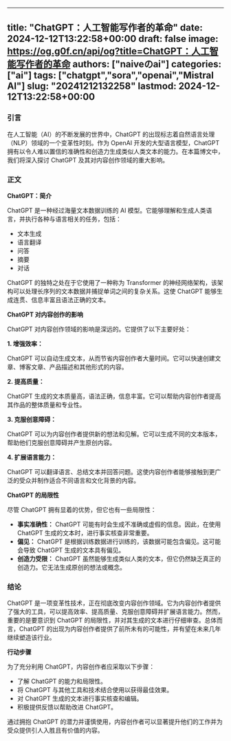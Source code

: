 
---
title: "ChatGPT：人工智能写作者的革命"
date: 2024-12-12T13:22:58+00:00
draft: false
image: https://og.g0f.cn/api/og?title=ChatGPT：人工智能写作者的革命
authors: ["naiveのai"]
categories: ["ai"]
tags: ["chatgpt","sora","openai","Mistral AI"]
slug: "20241212132258"
lastmod: 2024-12-12T13:22:58+00:00
---
### 引言

在人工智能（AI）的不断发展的世界中，ChatGPT 的出现标志着自然语言处理（NLP）领域的一个变革性时刻。作为 OpenAI 开发的大型语言模型，ChatGPT 拥有以令人难以置信的准确性和创造力生成类似人类文本的能力。在本篇博文中，我们将深入探讨 ChatGPT 及其对内容创作领域的重大影响。

### 正文

**ChatGPT：简介**

ChatGPT 是一种经过海量文本数据训练的 AI 模型。它能够理解和生成人类语言，并执行各种与语言相关的任务，包括：

- 文本生成
- 语言翻译
- 问答
- 摘要
- 对话

ChatGPT 的独特之处在于它使用了一种称为 Transformer 的神经网络架构，该架构可以处理长序列的文本数据并捕捉单词之间的复杂关系。这使 ChatGPT 能够生成连贯、信息丰富且语法正确的文本。

**ChatGPT 对内容创作的影响**

ChatGPT 对内容创作领域的影响是深远的。它提供了以下主要好处：

**1. 增强效率：**

ChatGPT 可以自动生成文本，从而节省内容创作者大量时间。它可以快速创建文章、博客文章、产品描述和其他形式的内容。

**2. 提高质量：**

ChatGPT 生成的文本质量高，语法正确，信息丰富。它可以帮助内容创作者提高其作品的整体质量和专业性。

**3. 克服创意障碍：**

ChatGPT 可以为内容创作者提供新的想法和见解。它可以生成不同的文本版本，帮助他们克服创意障碍并产生原创内容。

**4. 扩展语言能力：**

ChatGPT 可以翻译语言、总结文本并回答问题。这使内容创作者能够接触到更广泛的受众并制作适合不同语言和文化背景的内容。

**ChatGPT 的局限性**

尽管 ChatGPT 拥有显着的优势，但它也有一些局限性：

- **事实准确性：** ChatGPT 可能有时会生成不准确或虚假的信息。因此，在使用 ChatGPT 生成的文本时，进行事实核查非常重要。
- **偏见：** ChatGPT 是根据训练数据进行训练的，该数据可能包含偏见。这可能会导致 ChatGPT 生成的文本具有偏见。
- **创造力受限：** ChatGPT 虽然能够生成类似人类的文本，但它仍然缺乏真正的创造力。它无法生成原创的想法或概念。

### 结论

ChatGPT 是一项变革性技术，正在彻底改变内容创作领域。它为内容创作者提供了强大的工具，可以提高效率、提高质量、克服创意障碍并扩展语言能力。然而，重要的是要意识到 ChatGPT 的局限性，并对其生成的文本进行仔细审查。总体而言，ChatGPT 的出现为内容创作者提供了前所未有的可能性，并有望在未来几年继续塑造该行业。

**行动步骤**

为了充分利用 ChatGPT，内容创作者应采取以下步骤：

- 了解 ChatGPT 的能力和局限性。
- 将 ChatGPT 与其他工具和技术结合使用以获得最佳效果。
- 对 ChatGPT 生成的文本进行事实核查和编辑。
- 积极提供反馈以帮助改进 ChatGPT。

通过拥抱 ChatGPT 的潜力并谨慎使用，内容创作者可以显著提升他们的工作并为受众提供引人入胜且有价值的内容。